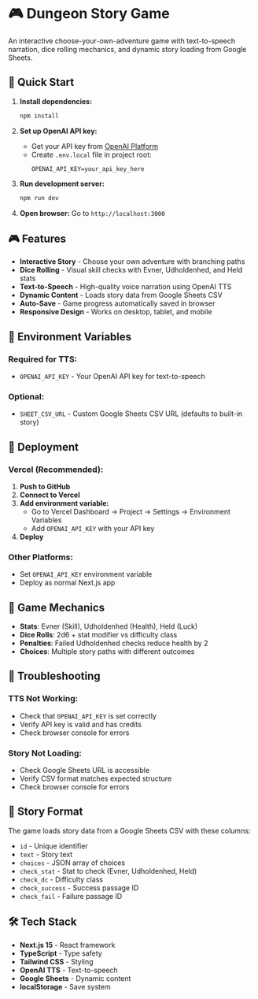 # 🎮 Dungeon Story Game

An interactive choose-your-own-adventure game with text-to-speech narration, dice rolling mechanics, and dynamic story loading from Google Sheets.

## 🚀 Quick Start

1. **Install dependencies:**
   ```bash
   npm install
   ```

2. **Set up OpenAI API key:**
   - Get your API key from [OpenAI Platform](https://platform.openai.com/api-keys)
   - Create `.env.local` file in project root:
     ```
     OPENAI_API_KEY=your_api_key_here
     ```

3. **Run development server:**
   ```bash
   npm run dev
   ```

4. **Open browser:**
   Go to `http://localhost:3000`

## 🎮 Features

- **Interactive Story** - Choose your own adventure with branching paths
- **Dice Rolling** - Visual skill checks with Evner, Udholdenhed, and Held stats
- **Text-to-Speech** - High-quality voice narration using OpenAI TTS
- **Dynamic Content** - Loads story data from Google Sheets CSV
- **Auto-Save** - Game progress automatically saved in browser
- **Responsive Design** - Works on desktop, tablet, and mobile

## 🔧 Environment Variables

### Required for TTS:
- `OPENAI_API_KEY` - Your OpenAI API key for text-to-speech

### Optional:
- `SHEET_CSV_URL` - Custom Google Sheets CSV URL (defaults to built-in story)

## 🚀 Deployment

### Vercel (Recommended):
1. **Push to GitHub**
2. **Connect to Vercel**
3. **Add environment variable:**
   - Go to Vercel Dashboard → Project → Settings → Environment Variables
   - Add `OPENAI_API_KEY` with your API key
4. **Deploy**

### Other Platforms:
- Set `OPENAI_API_KEY` environment variable
- Deploy as normal Next.js app

## 🎲 Game Mechanics

- **Stats**: Evner (Skill), Udholdenhed (Health), Held (Luck)
- **Dice Rolls**: 2d6 + stat modifier vs difficulty class
- **Penalties**: Failed Udholdenhed checks reduce health by 2
- **Choices**: Multiple story paths with different outcomes

## 🔧 Troubleshooting

### TTS Not Working:
- Check that `OPENAI_API_KEY` is set correctly
- Verify API key is valid and has credits
- Check browser console for errors

### Story Not Loading:
- Check Google Sheets URL is accessible
- Verify CSV format matches expected structure
- Check browser console for errors

## 📝 Story Format

The game loads story data from a Google Sheets CSV with these columns:
- `id` - Unique identifier
- `text` - Story text
- `choices` - JSON array of choices
- `check_stat` - Stat to check (Evner, Udholdenhed, Held)
- `check_dc` - Difficulty class
- `check_success` - Success passage ID
- `check_fail` - Failure passage ID

## 🛠️ Tech Stack

- **Next.js 15** - React framework
- **TypeScript** - Type safety
- **Tailwind CSS** - Styling
- **OpenAI TTS** - Text-to-speech
- **Google Sheets** - Dynamic content
- **localStorage** - Save system